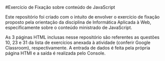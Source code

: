 #Exercício de Fixação sobre conteúdo de JavaScript

Este repositório foi criado com o intuito de envolver o exercício de fixação proposto pela orientação da disciplina de Informática Aplicada à Web, especificamente sobre o conteúdo ministrado
de JavaScript.

As 3 páginas HTML inclusas nesse repositório são referentes as questões 10, 23 e 31 da lista de exercícios anexada à atividade (conferir Google Classroom), respectivamente.
A entrada de dados é feita pela própria página HTMl e a saída é realizada pelo Console.
